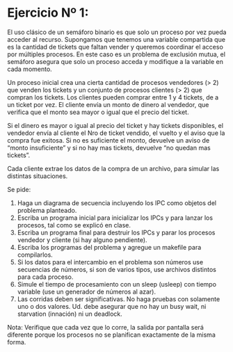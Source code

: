 # Ejercicio Nº 1: 

El uso clásico de un semáforo binario es que solo un proceso por vez
pueda acceder al recurso. Supongamos que tenemos una variable compartida que es la
cantidad de tickets que faltan vender y queremos coordinar el acceso por múltiples procesos.
En este caso es un problema de exclusión mutua, el semáforo asegura que solo un proceso
acceda y modifique a la variable en cada momento. 

Un proceso inicial crea una cierta cantidad de procesos vendedores (> 2)
que venden los tickets y un conjunto de procesos clientes (> 2) que compran los
tickets. Los clientes pueden comprar entre 1 y 4 tickets, de a un ticket por vez. El cliente
envía un monto de dinero al vendedor, que verifica que el monto sea mayor o igual que el
precio del ticket. 

Si el dinero es mayor o igual al precio del ticket y hay tickets
disponibles, el vendedor envía al cliente el Nro de ticket vendido, el vuelto y el aviso que la
compra fue exitosa. Si no es suficiente el monto, devuelve un aviso de “monto insuficiente” y
si no hay mas tickets, devuelve “no quedan mas tickets”.

Cada cliente extrae los datos de la compra de un archivo, para simular
las distintas situaciones. 

Se pide:
1. Haga un diagrama de secuencia incluyendo los IPC como objetos del problema planteado. 
2. Escriba un programa inicial para inicializar los IPCs y para lanzar los procesos, tal como se explicó en clase. 
3. Escriba un programa final para destruir los IPCs y parar los procesos vendedor y cliente (si hay alguno pendiente). 
4. Escriba los programas del problema y agregue un makefile para compilarlos.
5. Si los datos para el intercambio en el problema son números use secuencias de números, si son de varios tipos, use archivos distintos para cada proceso. 
6. Simule el tiempo de procesamiento con un sleep (usleep) con tiempo variable (use un generador de números al azar).
7. Las corridas deben ser significativas. No haga pruebas con solamente uno o dos valores. Ud. debe asegurar que no hay un busy wait, ni starvation (innación) ni un deadlock.

Nota: Verifique que cada vez que lo corre, la salida por pantalla será
diferente porque los procesos no se planifican exactamente de la misma forma.
